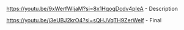 https://youtu.be/9xWerfWIjaM?si=8x1HqoqDcdv4pIeA - Description

https://youtu.be/j3eUBJ2krO4?si=sQHJVqTH9ZerWelf - Final
